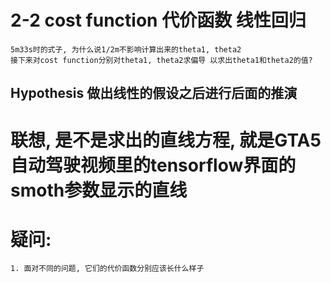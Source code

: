 # 2-2 cost function 代价函数 线性回归

    5m33s时的式子, 为什么说1/2m不影响计算出来的theta1, theta2
    接下来对cost function分别对theta1, theta2求偏导 以求出theta1和theta2的值?
    
## Hypothesis 做出线性的假设之后进行后面的推演

# 联想, 是不是求出的直线方程, 就是GTA5自动驾驶视频里的tensorflow界面的smoth参数显示的直线
# 疑问: 
    1. 面对不同的问题, 它们的代价函数分别应该长什么样子